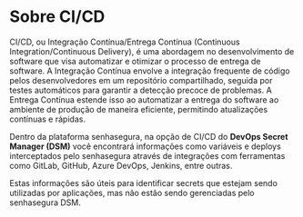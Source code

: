 # Sobre CI/CD

CI/CD, ou Integração Contínua/Entrega Contínua (Continuous Integration/Continuous Delivery), é uma abordagem no desenvolvimento de software que visa automatizar e otimizar o processo de entrega de software. A Integração Contínua envolve a integração frequente de código pelos desenvolvedores em um repositório compartilhado, seguida por testes automáticos para garantir a detecção precoce de problemas. A Entrega Contínua estende isso ao automatizar a entrega do software ao ambiente de produção de maneira eficiente, permitindo atualizações contínuas e rápidas.

Dentro da plataforma senhasegura, na opção de CI/CD do **DevOps Secret Manager (DSM)** você encontrará informações como variáveis e deploys interceptados pelo senhasegura através de integrações com ferramentas como GitLab, GitHub, Azure DevOps, Jenkins, entre outras.

Estas informações são úteis para identificar secrets que estejam sendo utilizadas por aplicações, mas não estão sendo gerenciadas pelo senhasegura DSM.